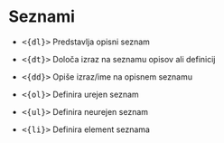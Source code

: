 # Seznami

* <kbd><{dl}></kbd> Predstavlja opisni seznam

* <kbd><{dt}></kbd> Določa izraz na seznamu opisov ali definicij

* <kbd><{dd}></kbd> Opiše izraz/ime na opisnem seznamu

*  <kbd><{ol}></kbd> Definira urejen seznam

*  <kbd><{ul}></kbd> Definira neurejen seznam

*  <kbd><{li}></kbd> Definira element seznama
